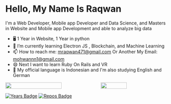 # Hello, My Name Is Raqwan

I'm a Web Developer, Mobile app Developer and Data Science, and Masters in Website and Mobile app Development and able to analyze big data

- 🖥 1 Year in Website, 1 Year in python
- 📱 I’m currently learning Electron JS , Blockchain, and Machine Learning
- 📫 How to reach me: mraqwan471@gmail.com Or Another My Email: mohwannn1@gmail.com
- 😄 Next I want to learn Ruby On Rails and VR
- 💬 My official language is Indonesian and I'm also studying English and German

<p style="display:flex">

 <img src="https://github-readme-stats.vercel.app/api?username=Rqwannn&show_icons=true&theme=tokyonight&bg_color=ffffff" width="59%">

  <img src="https://github-readme-stats.vercel.app/api/top-langs/?username=Rqwannn&theme=tokyonight&hide_langs_below=1&layout=compact&bg_color=ffffff" width="40%">

 </p>

[![Years Badge](https://badges.pufler.dev/years/Rqwannn)](https://badges.pufler.dev)
[![Repos Badge](https://badges.pufler.dev/repos/Rqwannn)](https://badges.pufler.dev)
